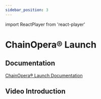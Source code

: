 ```yaml
---
sidebar_position: 3
---
```


import ReactPlayer from 'react-player'

# ChainOpera® Launch

## Documentation

[ChainOpera® Launch Documentation](./../launch/index.md)

## Video Introduction

<ReactPlayer playing controls url='https://tensoropera.ai/launch_v4.mp4' width="100%" height="528px"/>
